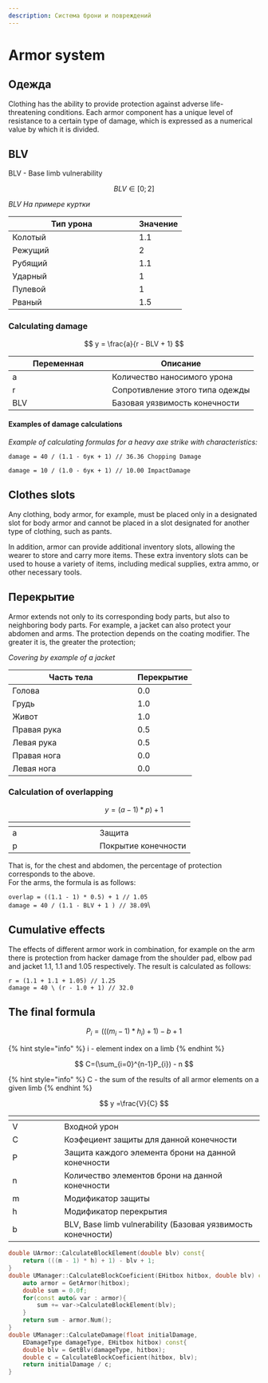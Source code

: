 ```yaml
---
description: Система брони и повреждений
---
```


# Armor system

## Одежда

Clothing has the ability to provide protection against adverse life-threatening conditions. Each armor component has a unique level of resistance to a certain type of damage, which is expressed as a numerical value by which it is divided.

## BLV

BLV - Base limb vulnerability

$$
BLV ∈ [0;2]
$$

_BLV На примере куртки_

<table><thead><tr><th width="238">Тип урона</th><th>Значение</th></tr></thead><tbody><tr><td>Колотый</td><td>1.1</td></tr><tr><td>Режущий</td><td>2</td></tr><tr><td>Рубящий</td><td>1.1</td></tr><tr><td>Ударный</td><td>1</td></tr><tr><td>Пулевой</td><td>1</td></tr><tr><td>Рваный</td><td>1.5</td></tr></tbody></table>

### Calculating damage

$$
y = \frac{a}{r - BLV + 1}
$$

<table><thead><tr><th width="184">Переменная</th><th>Описание</th></tr></thead><tbody><tr><td>a</td><td>Количество наносимого урона</td></tr><tr><td>r</td><td>Сопротивление этого типа одежды</td></tr><tr><td>BLV</td><td>Базовая уязвимость конечности</td></tr></tbody></table>

#### Examples of damage calculations

_Example of calculating formulas for a heavy axe strike with characteristics:_

`damage = 40 / (1.1 - бук + 1) // 36.36 Chopping Damage`&#x20;

`damage = 10 / (1.0 - бук + 1) // 10.00 ImpactDamage`

## Clothes slots

Any clothing, body armor, for example, must be placed only in a designated slot for body armor and cannot be placed in a slot designated for another type of clothing, such as pants.

In addition, armor can provide additional inventory slots, allowing the wearer to store and carry more items. These extra inventory slots can be used to house a variety of items, including medical supplies, extra ammo, or other necessary tools.

## Перекрытие

Armor extends not only to its corresponding body parts, but also to neighboring body parts. For example, a jacket can also protect your abdomen and arms. The protection depends on the coating modifier. The greater it is, the greater the protection;&#x20;

_Covering by example of a jacket_

<table><thead><tr><th width="235">Часть тела</th><th>Перекрытие</th></tr></thead><tbody><tr><td>Голова</td><td>0.0</td></tr><tr><td>Грудь</td><td>1.0</td></tr><tr><td>Живот</td><td>1.0</td></tr><tr><td>Правая рука</td><td>0.5</td></tr><tr><td>Левая рука</td><td>0.5</td></tr><tr><td>Правая нога</td><td>0.0</td></tr><tr><td>Левая нога</td><td>0.0</td></tr></tbody></table>

### Calculation of overlapping&#x20;

$$
y = (a-1 )* p)+1
$$

<table><thead><tr><th width="159"></th><th></th></tr></thead><tbody><tr><td>a</td><td>Защита</td></tr><tr><td>p</td><td>Покрытие конечности</td></tr></tbody></table>

That is, for the chest and abdomen, the percentage of protection corresponds to the above. \
For the arms, the formula is as follows:

`overlap = ((1.1 - 1) * 0.5) + 1 // 1.05`\
`damage = 40 / (1.1 - BLV + 1 ) // 38.09`\


## Cumulative effects

The effects of different armor work in combination, for example on the arm there is protection from hacker damage from the shoulder pad, elbow pad and jacket 1.1, 1.1 and 1.05 respectively. The result is calculated as follows:

`r = (1.1 + 1.1 + 1.05) // 1.25`\
`damage = 40 \ (r - 1.0 + 1) // 32.0`

## The final formula

$$
P_{i} =(((m_{i} - 1) * h_{i}) + 1) - b + 1
$$

{% hint style="info" %}
i - element index on a limb
{% endhint %}

$$
C=(\sum_{i=0}^{n-1}P_{i}) - n
$$

{% hint style="info" %}
С - the sum of the results of all armor elements on a given limb
{% endhint %}

$$
y =\frac{V}{C}
$$

<table><thead><tr><th width="88"></th><th></th></tr></thead><tbody><tr><td>V</td><td>Входной урон</td></tr><tr><td>C</td><td>Коэфециент защиты для данной конечности</td></tr><tr><td>P</td><td>Защита каждого элемента брони на данной конечности</td></tr><tr><td>n</td><td>Количество элементов брони на данной конечности</td></tr><tr><td>m</td><td>Модификатор защиты</td></tr><tr><td>h</td><td>Модификатор перекрытия</td></tr><tr><td>b</td><td>BLV, Base limb vulnerability (Базовая уязвимость конечности)</td></tr></tbody></table>

```cpp
double UArmor::CalculateBlockElement(double blv) const{
    return (((m - 1) * h) + 1) - blv + 1;
}
double UManager::CalculateBlockCoeficient(EHitbox hitbox, double blv) const{
    auto armor = GetArmor(hitbox);
    double sum = 0.0f;
    for(const auto& var : armor){
        sum += var->CalculateBlockElement(blv);
    }
    return sum - armor.Num();
}
double UManager::CalculateDamage(float initialDamage, 
    EDamageType damageType, EHitbox hitbox) const{
    double blv = GetBlv(damageType, hitbox);
    double c = CalculateBlockCoeficient(hitbox, blv);
    return initialDamage / c;
}
```
